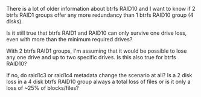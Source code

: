 There is a lot of older information about btrfs RAID10 and I want to know if 2 btrfs RAID1 groups offer any more redundancy than 1 btrfs RAID10 group (4 disks).

Is it still true that btrfs RAID1 and RAID10 can only survive one drive loss, even with more than the minimum required drives?

With 2 btrfs RAID1 groups, I'm assuming that it would be possible to lose any one drive and up to two specific drives. Is this also true for btrfs RAID10?

If no, do raid1c3 or raid1c4 metadata change the scenario at all? Is a 2 disk loss in a 4 disk btrfs RAID10 group always a total loss of files or is it only a loss of ~25% of blocks/files?
